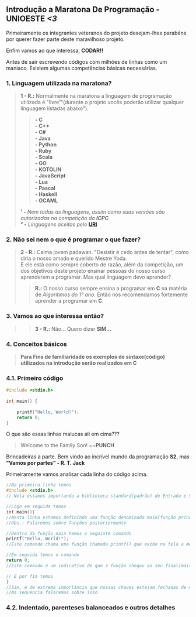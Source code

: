 ## **Introdução a Maratona De Programação - UNIOESTE *<3***  

Primeiramente os integrantes veteranos do projeto desejam-lhes parabéns por querer fazer parte deste maravilhoso projeto.  

Enfim vamos ao que interessa, **CODAR!!**

Antes de sair escrevendo códigos com milhões de linhas como um maniaco. Existem algumas competências básicas necessárias.

### 1. Linguagem utilizada na maratona?  
>**1 - R.:** Normalmente na maratona a linguagem de programação utilizada é "livre¹"(durante o projeto vocês poderão utilizar qualquer linguagem listadas abaixo²).
>>**- C**  
>>**- C++**  
>>**- C#**  
>>**- Java**  
>>**- Python**  
>>**- Ruby**  
>>**- Scala**  
>>**- GO**  
>>**- KOTOLIN**  
>>**- JavaScript**  
>>**- Lua**  
>>**- Pascal**  
>>**- Haskell**  
>>**- OCAML**  
>  
>**¹ -** *Nem todas as linguagens, assim como suas versões são autorizadas na competição da **ICPC***  
>**² -** *Linguagens aceitas pelo* **[URI](https://www.urionlinejudge.com.br)**

### 2. Não sei nem o que é programar o que fazer?

>**2 - R.:** Calma jovem padawan. "Desistir é cedo antes de tentar", como diria o nosso amado e querido Mestre Yoda.  
>E ele está como sempre coberto de razão, além da competição, um dos objetivos deste projeto ensinar pessoas do nosso curso aprenderem a programar. Mas qual linguagem devo aprender?  
>>**R.:** O nosso curso sempre ensina a programar em **C** na matéria de *Algorítimos do 1° ano*. Então nós recomendamos fortemente aprender a programar em **C**.


### 3. Vamos ao que interessa então?

>>**3 - R.:** Não... Quero dizer **SIM...**

### 4. Conceitos básicos

>**Para Fins de familiaridade os exemplos de sintaxe(código) utilizados na introdução serão realizados em **C****

### 4.1. Primeiro código

~~~~C
#include <stdio.h>
 
int main() { 
    
    printf("Hello, World!");
    return 0;
}
~~~~

O que são essas linhas malucas ali em cima???
>Welcome to the Family Son! ~~**PUNCH**  

Brincadeiras a parte. Bem vindo ao incrível mundo da programação **S2**, mas **"Vamos por partes" - R. T. Jack**  

Primeiramente vamos analisar cada linha do código acima.
~~~~C
//Na primeira linha temos
#include <stdio.h>
// Nela estamos importando a biblioteca standard(padrão) de Entrada e Saída(Input/Output) do C

//Logo em seguida temos
int main(){
//Nesta linha estamos definindo uma função denominada main(função principal do nosso programa)
//Obs.: Falaremos sobre funções posteriormente

//Dentro da função main temos o seguinte comando
printf("Hello, World!");
//Este comando chama uma função chamada printf() que exibe na tela a mensagem que está entre as aspas, no caso 'Hello, World!'

//Em seguida temos o comando
return 0;
//Este comando é um indicativo de que a função chegou ao seu final(mais a frente falaremos um pouco mais sobre ele).

// E por fim temos
}
//Sim, é de extrema importância que nossas chaves estejam fechadas de maneira adequadas, juntamente com os parentes balanceados e um código bem indentado.
//Na sequencia falaremos sobre isso
~~~~

### 4.2. Indentado, parenteses balanceados e outros detalhes
